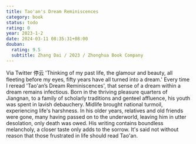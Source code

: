 ```yaml
---
title: Tao'an's Dream Reminiscences
category: book
status: todo
rating: 0
year: 2023-1-2
date: 2024-03-11 08:35:31+08:00
douban:
  rating: 9.5
  subtitle: Zhang Dai / 2023 / Zhonghua Book Company
---
```


Via Twitter 停云 'Thinking of my past life, the glamour and beauty, all fleeting before my eyes, fifty years have all turned into a dream.' Every time I reread 'Tao'an’s Dream Reminiscences', that sense of a dream within a dream remains infectious. Born in the thriving pleasure quarters of Jiangnan, to a family of scholarly traditions and genteel affluence, his youth was spent in lavish debauchery. Midlife brought national turmoil, experiencing life's harshness. In his older years, relatives and old friends were gone, many having passed on to the underworld, leaving him in utter desolation, only death was owed. His writing contains boundless melancholy, a closer taste only adds to the sorrow. It's said not without reason that those frustrated in life should read Tao'an.
